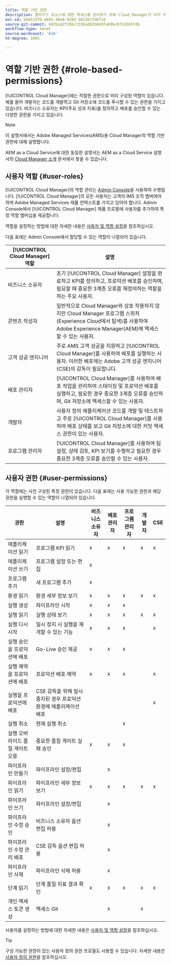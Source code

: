 ```yaml
---
title: 역할 기반 권한
description: 클라우드 리소스에 대한 액세스를 관리하기 위해 Cloud Manager가 미리 구성한 역할 기반 사용 권한에 대해 알아보십시오.
exl-id: b66533fb-db93-40e8-919d-581261fdbf24
source-git-commit: 682b142f35bc233bad82b0ddfa69bc0f2d5b5fdb
workflow-type: tm+mt
source-wordcount: '616'
ht-degree: 100%

---
```



# 역할 기반 권한 {#role-based-permissions}

[!UICONTROL Cloud Manager]에는 적절한 권한으로 미리 구성된 역할이 있습니다. 예를 들어 개발자는 코드를 개발하고 Git 저장소에 코드를 푸시할 수 있는 권한을 가지고 있습니다. 비즈니스 소유자는 KPI(주요 성과 지표)를 정의하고 배포를 승인할 수 있는 다양한 권한을 가지고 있습니다.

>[!NOTE]
>
>이 설명서에서는 Adobe Managed Services(AMS)용 Cloud Manager의 역할 기반 권한에 대해 설명합니다.
>
>AEM as a Cloud Service에 대한 동등한 설명서는 AEM as a Cloud Service 설명서의 [Cloud Manager 소개](https://experienceleague.adobe.com/ko/docs/experience-manager-cloud-service/content/onboarding/concepts/cloud-manager-introduction#role-based-permissions) 문서에서 찾을 수 있습니다.

## 사용자 역할 {#user-roles}

[!UICONTROL Cloud Manager]의 역할 관리는 [Admin Console](https://helpx.adobe.com/kr/enterprise/using/admin-console.html)을 사용하여 수행됩니다. [!UICONTROL Cloud Manager]의 모든 사용자는 고객의 IMS 조직 멤버여야 하며 Adobe Managed Services 제품 컨텍스트를 가지고 있어야 합니다. Admin Console에서 [!UICONTROL Cloud Manager] 제품 프로필에 사용자를 추가하여 특정 역할 멤버십을 제공합니다.

역할을 설정하는 방법에 대한 자세한 내용은 [사용자 및 역할 설정](/help/requirements/users-and-roles.md)을 참조하십시오.

다음 표에는 Admin Console에서 할당할 수 있는 역할이 나열되어 있습니다.

| [!UICONTROL Cloud Manager] 역할 | 설명 |
|---|---|
| 비즈니스 소유자 | 초기 [!UICONTROL Cloud Manager] 설정을 완료하고 KPI를 정의하고, 프로덕션 배포를 승인하며, 필요할 때 중요한 3계층 오류를 재정의하는 역할을 하는 주요 사용자. |
| 콘텐츠 작성자 | 일반적으로 Cloud Manager와 상호 작용하지 않지만 Cloud Manager 프로그램 스위처(Experience Cloud에서 탐색)를 사용하여 Adobe Experience Manager(AEM)에 액세스할 수 있는 사용자. |
| 고객 성공 엔지니어 | 주로 AMS 고객 성공을 지원하고 [!UICONTROL Cloud Manager]를 사용하여 배포를 실행하는 사용자. 이러한 배포에는 Adobe 고객 성공 엔지니어(CSE)의 감독이 필요합니다. |
| 배포 관리자 | [!UICONTROL Cloud Manager]를 사용하여 배포 작업을 관리하여 스테이징 및 프로덕션 배포를 실행하고, 필요한 경우 중요한 3계층 오류를 승인하며, Git 저장소에 액세스할 수 있는 사용자. |
| 개발자 | 사용자 정의 애플리케이션 코드를 개발 및 테스트하고 주로 [!UICONTROL Cloud Manager]를 사용하여 배포 상태를 보고 Git 저장소에 대한 커밋 액세스 권한이 있는 사용자. |
| 프로그램 관리자 | [!UICONTROL Cloud Manager]를 사용하여 팀 설정, 상태 검토, KPI 보기를 수행하고 필요한 경우 중요한 3계층 오류를 승인할 수 있는 사용자. |

## 사용자 권한 {#user-permissions}

각 역할에는 사전 구성된 특정 권한이 있습니다. 다음 표에는 사용 가능한 권한과 해당 권한을 실행할 수 있는 역할이 나열되어 있습니다.

| 권한 | 설명 | 비즈니스 소유자 | 배포 관리자 | 프로그램 관리자 | 개발자 | CSE |
| --- | --- | --- | --- | --- | --- | --- |
| 애플리케이션 읽기 | 프로그램 KPI 읽기 | x | x | x | x | x |
| 애플리케이션 쓰기 | 프로그램 설정 또는 편집 | x | | | | |
| 프로그램 추가 | 새 프로그램 추가 | x |  |  |  |  |
| 환경 읽기 | 환경 세부 정보 보기 | x | x | x | x | x |
| 실행 생성 | 파이프라인 시작 | x | x | x | | |
| 실행 읽기 | 실행 상태 보기 | x | x | x | x | x |
| 실행 다시 시작 | 일시 정지 시 실행을 재개할 수 있는 기능 | x | x | x | | x |
| 실행 승인을 프로덕션에 배포 | Go-Live 승인 제공 | x | x | x | | |
| 실행 예약을 프로덕션에 배포 | 프로덕션 배포 예약 | x | x | x | | x |
| 실행을 프로덕션에 배포 | CSE 감독을 위해 일시 중지된 경우 프로덕션 환경에 애플리케이션 배포 |  |  |  |  | x |
| 실행 취소 | 현재 실행 취소 |  |  | x |  |  |
| 실행 오버라이드 품질 게이트 오류 | 중요한 품질 게이트 실패 승인 | x | x | x |  |  |
| 파이프라인 만들기 | 파이프라인 설정/편집 |  | x |  |  |  |
| 파이프라인 읽기 | 파이프라인 세부 정보 보기 | x | x | x | x | x |
| 파이프라인 쓰기 | 파이프라인 설정/편집 |  | x |  |  |  |
| 파이프라인 수정 승인 | 비즈니스 소유자 옵션 편집 허용 |  | x |  |  |  |
| 파이프라인 수정 관리 배포 | CSE 감독 옵션 편집 허용 |  | x |  |  |  |
| 파이프라인 삭제 | 파이프라인 삭제 허용 |  | x |  |  |  |
| 단계 읽기 | 단계 품질 지표 결과 확인 | x | x | x | x | x |
| 개인 액세스 토큰 생성 | 액세스 Git |  | x |  | x |  |

<!-- CQDOC-22080 | Download log files  |  |  | x |  | x |  | -->

사용자를 설정하는 방법에 대한 자세한 내용은 [사용자 및 역할 설정](/help/requirements/users-and-roles.md)을 참조하십시오.

>[!TIP]
>
>구성 가능한 권한이 있는 사용자 정의 권한 프로필도 사용할 수 있습니다. 자세한 내용은 [사용자 정의 권한](/help/using/custom-permissions.md)을 참조하십시오.
